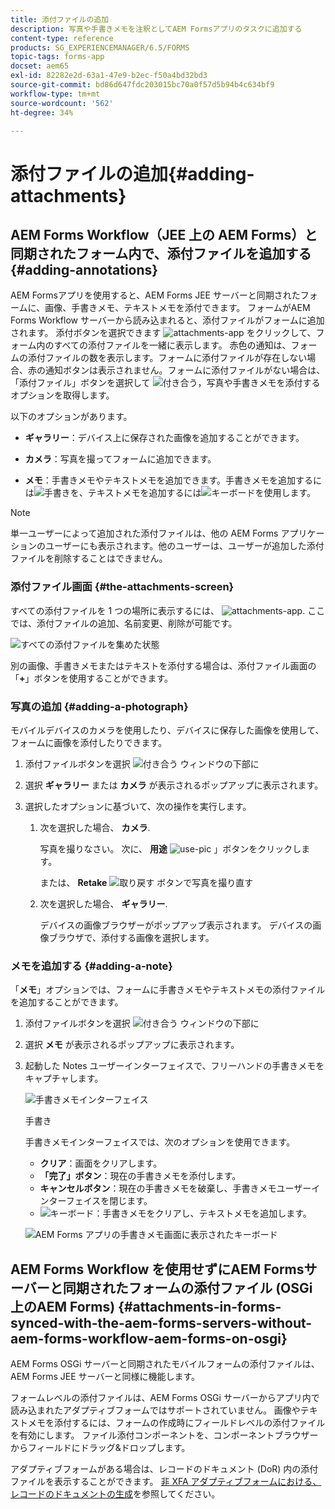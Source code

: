 ```yaml
---
title: 添付ファイルの追加
description: 写真や手書きメモを注釈としてAEM Formsアプリのタスクに追加する
content-type: reference
products: SG_EXPERIENCEMANAGER/6.5/FORMS
topic-tags: forms-app
docset: aem65
exl-id: 82282e2d-63a1-47e9-b2ec-f50a4bd32bd3
source-git-commit: bd86d647fdc203015bc70a0f57d5b94b4c634bf9
workflow-type: tm+mt
source-wordcount: '562'
ht-degree: 34%

---
```


# 添付ファイルの追加{#adding-attachments}

## AEM Forms Workflow（JEE 上の AEM Forms）と同期されたフォーム内で、添付ファイルを追加する {#adding-annotations}

AEM Formsアプリを使用すると、AEM Forms JEE サーバーと同期されたフォームに、画像、手書きメモ、テキストメモを添付できます。 フォームがAEM Forms Workflow サーバーから読み込まれると、添付ファイルがフォームに追加されます。 添付ボタンを選択できます ![attachments-app](assets/attachments-app.png) をクリックして、フォーム内のすべての添付ファイルを一緒に表示します。 赤色の通知は、フォームの添付ファイルの数を表示します。フォームに添付ファイルが存在しない場合、赤の通知ボタンは表示されません。フォームに添付ファイルがない場合は、「添付ファイル」ボタンを選択して ![付き合う](assets/attch.png)，写真や手書きメモを添付するオプションを取得します。

以下のオプションがあります。

* **ギャラリー**：デバイス上に保存された画像を追加することができます。

* **カメラ**：写真を撮ってフォームに追加できます。

* **メモ**：手書きメモやテキストメモを追加できます。手書きメモを追加するには![手書き](assets/scribble.png)を、テキストメモを追加するには![キーボード](assets/keyboard.png)を使用します。

>[!NOTE]
>
>単一ユーザーによって追加された添付ファイルは、他の AEM Forms アプリケーションのユーザーにも表示されます。他のユーザーは、ユーザーが追加した添付ファイルを削除することはできません。
>

### 添付ファイル画面 {#the-attachments-screen}

すべての添付ファイルを 1 つの場所に表示するには、 ![attachments-app](assets/attachments-app.png). ここでは、添付ファイルの追加、名前変更、削除が可能です。

![すべての添付ファイルを集めた状態](assets/attachments-screen.png)

別の画像、手書きメモまたはテキストを添付する場合は、添付ファイル画面の「**+**」ボタンを使用することができます。

### 写真の追加 {#adding-a-photograph}

モバイルデバイスのカメラを使用したり、デバイスに保存した画像を使用して、フォームに画像を添付したりできます。

1. 添付ファイルボタンを選択 ![付き合う](assets/attch.png) ウィンドウの下部に
1. 選択 **ギャラリー** または **カメラ** が表示されるポップアップに表示されます。
1. 選択したオプションに基づいて、次の操作を実行します。

   1. 次を選択した場合、 **カメラ**.

      写真を撮りなさい。 次に、 **用途** ![use-pic](assets/use-pic.png) 」ボタンをクリックします。

      または、 **Retake** ![取り戻す](assets/retake.png) ボタンで写真を撮り直す

   1. 次を選択した場合、 **ギャラリー**.

      デバイスの画像ブラウザーがポップアップ表示されます。 デバイスの画像ブラウザで、添付する画像を選択します。

### メモを追加する {#adding-a-note}

「**メモ**」オプションでは、フォームに手書きメモやテキストメモの添付ファイルを追加することができます。

1. 添付ファイルボタンを選択 ![付き合う](assets/attch.png) ウィンドウの下部に
1. 選択 **メモ** が表示されるポップアップに表示されます。
1. 起動した Notes ユーザーインターフェイスで、フリーハンドの手書きメモをキャプチャします。

   ![手書きメモインターフェイス](assets/scribble-ui.png)

   手書き

   手書きメモインターフェイスでは、次のオプションを使用できます。

   * **クリア**：画面をクリアします。
   * **「完了」ボタン**：現在の手書きメモを添付します。
   * **キャンセルボタン**：現在の手書きメモを破棄し、手書きメモユーザーインターフェイスを閉じます。
   * ![キーボード](assets/keyboard.png)：手書きメモをクリアし、テキストメモを追加します。

   ![AEM Forms アプリの手書きメモ画面に表示されたキーボード](assets/keyboard-inapp.png)

## AEM Forms Workflow を使用せずにAEM Formsサーバーと同期されたフォームの添付ファイル (OSGi 上のAEM Forms) {#attachments-in-forms-synced-with-the-aem-forms-servers-without-aem-forms-workflow-aem-forms-on-osgi}

AEM Forms OSGi サーバーと同期されたモバイルフォームの添付ファイルは、AEM Forms JEE サーバーと同様に機能します。

フォームレベルの添付ファイルは、AEM Forms OSGi サーバーからアプリ内で読み込まれたアダプティブフォームではサポートされていません。 画像やテキストメモを添付するには、フォームの作成時にフィールドレベルの添付ファイルを有効にします。 ファイル添付コンポーネントを、コンポーネントブラウザーからフィールドにドラッグ&amp;ドロップします。

アダプティブフォームがある場合は、レコードのドキュメント (DoR) 内の添付ファイルを表示することができます。 [非 XFA アダプティブフォームにおける、レコードのドキュメントの生成](../../forms/using/generate-document-of-record-for-non-xfa-based-adaptive-forms.md)を参照してください。
